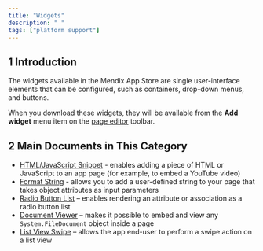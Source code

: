 ```yaml
---
title: "Widgets"
description: " "
tags: ["platform support"]
---
```


## 1 Introduction

The widgets available in the Mendix App Store are single user-interface elements that can be configured, such as containers, drop-down menus, and buttons.

When you download these widgets, they will be available from the **Add widget** menu item on the [page editor](/refguide/page) toolbar.

## 2 Main Documents in This Category

* [HTML/JavaScript Snippet](html-javascript-snippet) - enables adding a piece of HTML or JavaScript to an app page (for example, to embed a YouTube video)
* [Format String](format-string) - allows you to add a user-defined string to your page that takes object attributes as input parameters
* [Radio Button List](radio-button-list) – enables rendering an attribute or association as a radio button list
* [Document Viewer](document-viewer) – makes it possible to embed and view any `System.FileDocument` object inside a page
* [List View Swipe](list-view-swipe) – allows the app end-user to perform a swipe action on a list view
